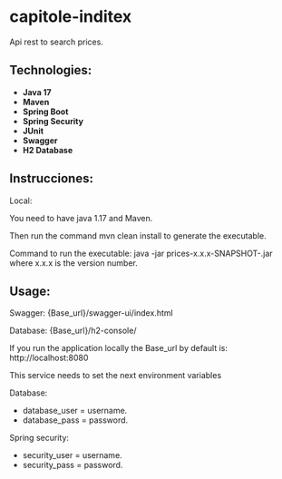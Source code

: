 # capitole-inditex
Api rest to search prices.

## Technologies:  

* **Java 17**
* **Maven**
* **Spring Boot**
* **Spring Security**
* **JUnit**
* **Swagger**
* **H2 Database**

## Instrucciones:

Local:

You need to have java 1.17 and Maven.

Then run the command mvn clean install to generate the executable.

Command to run the executable: java -jar prices-x.x.x-SNAPSHOT-.jar where x.x.x is the version number.

## Usage:

Swagger: {Base_url}/swagger-ui/index.html

Database: {Base_url}/h2-console/

If you run the application locally the Base_url by default is: http://localhost:8080

This service needs to set the next environment variables

Database:

 - database_user = username.
 - database_pass = password.
 
Spring security:

 - security_user = username.
 - security_pass = password.
